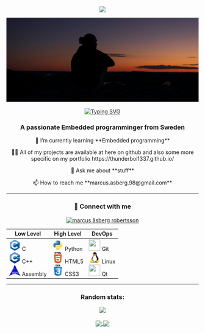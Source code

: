 <p align="center">
<a href="https://www.fontspace.com/category/marvel">
  <img align="center" src="https://see.fontimg.com/api/renderfont4/7BeAw/eyJyIjoiZnMiLCJoIjo0NiwidyI6MTAwMCwiZnMiOjQ2LCJmZ2MiOiIjRTQ1MjUwIiwiYmdjIjoiI0ZGRTYzOCIsInQiOjF9/dGhlIE1JR0hUWSBUSFVOREVSQk9J/love-and-thunder.png" />
</a>

![alt text](https://github.com/Thunderboi1337/Thunderboi1337/blob/main/DSCF5795.jpg)


<p align="center">
<a href="https://git.io/typing-svg"><img src="https://readme-typing-svg.demolab.com?font=Fira+Code&size=25&pause=1000&color=E45250&repeat=false&random=false&width=667&lines=%E7%B4%99%E5%82%B7%3A+%E6%9C%A8%E3%81%AE%E6%9C%80%E5%BE%8C%E3%81%AE%E5%BE%A9%E8%AE%90%E3%81%AE%E7%9E%AC%E9%96%93;Pappercut%3A+A+tree%E2%80%99s+final+moment+of+revenge." alt="Typing SVG" /></a>
</p>
<h3 align="center">A passionate Embedded programminger from Sweden</h3>

<p align="center">
🌱 I’m currently learning **Embedded programming**
</p>
<p align="center">
👨‍💻 All of my projects are available at here on github and also some more specific on my portfolio https://thunderboi1337.github.io/
</p>
<p align="center">
💬 Ask me about **stuff**
</p>
<p align="center">
📫 How to reach me **marcus.asberg.98@gmail.com**
</p>

________________________________________________________
<h3 align="center">🔗 Connect with me</h3>
<p align="center">
<a href="https://www.linkedin.com/in/marcus-%C3%A5sberg-robertsson-641173113/" target="blank"><img align="center" src="https://raw.githubusercontent.com/rahuldkjain/github-profile-readme-generator/master/src/images/icons/Social/linked-in-alt.svg" alt="marcus åsberg robertsson" height="30" width="40" /></a>
</p>

| **Low Level**                                 | **High Level**                               | **DevOps**                                                                                          |
|-----------------------------------------------|----------------------------------------------|-----------------------------------------------------------------------------------------------------|
| <img src="https://raw.githubusercontent.com/devicons/devicon/master/icons/c/c-original.svg" width="30" height="30"/> C <br> <img src="https://raw.githubusercontent.com/devicons/devicon/master/icons/cplusplus/cplusplus-original.svg" width="30" height="30"/> C++ <br> <img src="https://raw.githubusercontent.com/devicons/devicon/master/icons/assembly/assembly-original.svg" width="30" height="30"/> Assembly | <img src="https://raw.githubusercontent.com/devicons/devicon/master/icons/python/python-original.svg" width="30" height="30"/> Python <br> <img src="https://raw.githubusercontent.com/devicons/devicon/master/icons/html5/html5-original-wordmark.svg" width="30" height="30"/> HTML5 <br> <img src="https://raw.githubusercontent.com/devicons/devicon/master/icons/css3/css3-original-wordmark.svg" width="30" height="30"/> CSS3 | <img src="https://www.vectorlogo.zone/logos/git-scm/git-scm-icon.svg" width="30" height="30"/> Git <br> <img src="https://raw.githubusercontent.com/devicons/devicon/master/icons/linux/linux-original.svg" width="30" height="30"/> Linux <br> <img src="https://upload.wikimedia.org/wikipedia/commons/0/0b/Qt_logo_2016.svg" width="30" height="30"/> Qt  |


______________________________________________________

<h3 align="center">Random stats:</h3>
<p align="center">
<a href="https://github.com/thunderboi1337/github-readme-stats">
<div align="center">
    <img height="200" src="https://github-readme-streak-stats.herokuapp.com/?user=thunderboi1337&theme=tokyonight" />
</div>

</a>
  
</p>
<p align="center">
<a href="https://github.com/thunderboi1337/github-readme-stats">
  <img height=200 align="center" src="https://github-readme-stats.vercel.app/api?username=thunderboi1337&theme=tokyonight" />
</a>
 

<a href="https://github.com/thunderboi1337/convoychat">
  <img height=200 align="center" src="https://github-readme-stats.vercel.app/api/top-langs/?username=thunderboi1337&theme=tokyonight&layout=compact" />
</a>
  </p>

